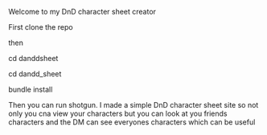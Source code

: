 Welcome to my DnD character sheet creator

First clone the repo

then 

cd danddsheet

cd dandd_sheet

bundle install

Then you can run shotgun. I made a simple DnD character sheet site so not only you cna view your characters but you can look at you friends characters and the DM can see everyones characters which can be useful